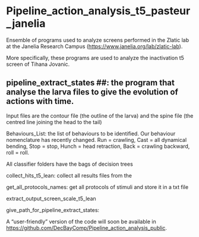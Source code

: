 # Pipeline_action_analysis_t5_pasteur_janelia
Ensemble of programs used to analyze screens performed in the Zlatic lab at the 
Janelia Research Campus (https://www.janelia.org/lab/zlatic-lab). 

More specifically, these programs are used to analyze the inactivation t5 screen of Tihana Jovanic.

## pipeline_extract_states ##: the program that analyse the larva files to give the evolution of actions with time.
Input files are the contour file (the outline of the larva) and the spine file (the centred line joining the head to the tail)

Behaviours_List: the list of behaviours to be identified. Our behaviour nomenclature has recently changed. Run = crawling, Cast = all dynamical bending, Stop = stop, Hunch = head retraction, Back  =  crawling backward, roll = roll.

All classifier folders have the bags of decision trees 

collect_hits_t5_lean: collect all results files from the 

get_all_protocols_names: get all protocols of stimuli and store it in a txt file

extract_output_screen_scale_t5_lean

give_path_for_pipeline_extract_states: 

A “user-friendly” version of the code will soon be available in https://github.com/DecBayComp/Pipeline_action_analysis_public. 






